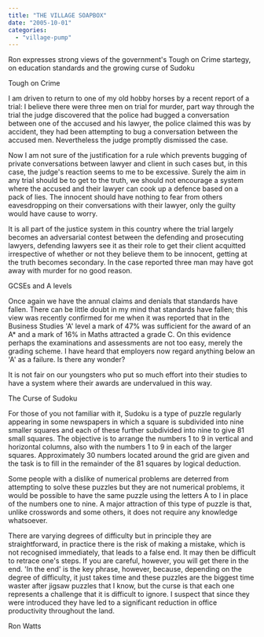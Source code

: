 ```yaml
---
title: "THE VILLAGE SOAPBOX"
date: "2005-10-01"
categories: 
  - "village-pump"
---
```


Ron expresses strong views of the government's Tough on Crime startegy, on education standards and the growing curse of Sudoku

Tough on Crime

I am driven to return to one of my old hobby horses by a recent report of a trial: I believe there were three men on trial for murder, part way through the trial the judge discovered that the police had bugged a conversation between one of the accused and his lawyer, the police claimed this was by accident, they had been attempting to bug a conversation between the accused men. Nevertheless the judge promptly dismissed the case.

Now I am not sure of the justification for a rule which prevents bugging of private conversations between lawyer and client in such cases but, in this case, the judge's reaction seems to me to be excessive. Surely the aim in any trial should be to get to the truth, we should not encourage a system where the accused and their lawyer can cook up a defence based on a pack of lies. The innocent should have nothing to fear from others eavesdropping on their conversations with their lawyer, only the guilty would have cause to worry.

It is all part of the justice system in this country where the trial largely becomes an adversarial contest between the defending and prosecuting lawyers, defending lawyers see it as their role to get their client acquitted irrespective of whether or not they believe them to be innocent, getting at the truth becomes secondary. In the case reported three man may have got away with murder for no good reason.

GCSEs and A levels

Once again we have the annual claims and denials that standards have fallen. There can be little doubt in my mind that standards have fallen; this view was recently confirmed for me when it was reported that in the Business Studies 'A' level a mark of 47% was sufficient for the award of an A\* and a mark of 16% in Maths attracted a grade C. On this evidence perhaps the examinations and assessments are not too easy, merely the grading scheme. I have heard that employers now regard anything below an 'A' as a failure. Is there any wonder?

It is not fair on our youngsters who put so much effort into their studies to have a system where their awards are undervalued in this way.

The Curse of Sudoku

For those of you not familiar with it, Sudoku is a type of puzzle regularly appearing in some newspapers in which a square is subdivided into nine smaller squares and each of these further subdivided into nine to give 81 small squares. The objective is to arrange the numbers 1 to 9 in vertical and horizontal columns, also with the numbers 1 to 9 in each of the larger squares. Approximately 30 numbers located around the grid are given and the task is to fill in the remainder of the 81 squares by logical deduction.

Some people with a dislike of numerical problems are deterred from attempting to solve these puzzles but they are not numerical problems, it would be possible to have the same puzzle using the letters A to I in place of the numbers one to nine. A major attraction of this type of puzzle is that, unlike crosswords and some others, it does not require any knowledge whatsoever.

There are varying degrees of difficulty but in principle they are straightforward, in practice there is the risk of making a mistake, which is not recognised immediately, that leads to a false end. It may then be difficult to retrace one's steps. If you are careful, however, you will get there in the end. 'In the end' is the key phrase, however, because, depending on the degree of difficulty, it just takes time and these puzzles are the biggest time waster after jigsaw puzzles that I know, but the curse is that each one represents a challenge that it is difficult to ignore. I suspect that since they were introduced they have led to a significant reduction in office productivity throughout the land.

Ron Watts
